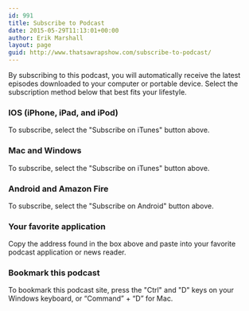 ```yaml
---
id: 991
title: Subscribe to Podcast
date: 2015-05-29T11:13:01+00:00
author: Erik Marshall
layout: page
guid: http://www.thatsawrapshow.com/subscribe-to-podcast/
---
```

By subscribing to this podcast, you will automatically receive the latest episodes downloaded to your computer or portable device. Select the subscription method below that best fits your lifestyle.

### IOS (iPhone, iPad, and iPod)

To subscribe, select the "Subscribe on iTunes" button above.

### Mac and Windows

To subscribe, select the "Subscribe on iTunes" button above.

### Android and Amazon Fire

To subscribe, select the "Subscribe on Android" button above.

### Your favorite application

Copy the address found in the box above and paste into your favorite podcast application or news reader.

### Bookmark this podcast

To bookmark this podcast site, press the "Ctrl" and "D" keys on your Windows keyboard, or &#8220;Command&#8221; + &#8220;D&#8221; for Mac.